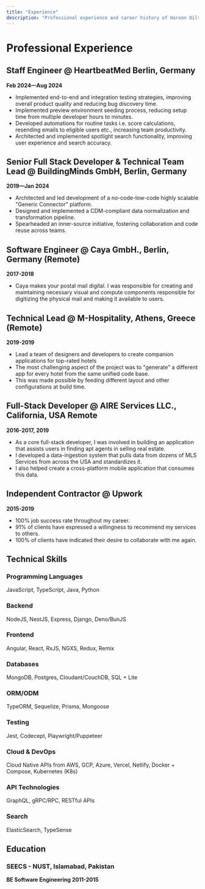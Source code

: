 ```yaml
---
title: "Experience"
description: "Professional experience and career history of Haroon Dilshad"
---
```


# Professional Experience

## Staff Engineer @ HeartbeatMed Berlin, Germany
**Feb 2024—Aug 2024**

- Implemented end-to-end and integration testing strategies, improving overall product quality and reducing bug discovery time.
- Implemented preview environment seeding process, reducing setup time from multiple developer hours to minutes.
- Developed automations for routine tasks i.e. score calculations, resending emails to eligible users etc., increasing team productivity.
- Architected and implemented spotlight search functionality, improving user experience and search accuracy.

## Senior Full Stack Developer & Technical Team Lead @ BuildingMinds GmbH, Berlin, Germany
**2019—Jan 2024**

- Architected and led development of a no-code-low-code highly scalable "Generic Connector" platform.
- Designed and implemented a CDM-compliant data normalization and transformation pipeline.
- Spearheaded an inner-source initiative, fostering collaboration and code reuse across teams.

## Software Engineer @ Caya GmbH., Berlin, Germany (Remote)
**2017-2018**

- Caya makes your postal mail digital. I was responsible for creating and maintaining necessary visual and compute components responsible for digitizing the physical mail and making it available to users.

## Technical Lead @ M-Hospitality, Athens, Greece (Remote)
**2019-2019**

- Lead a team of designers and developers to create companion applications for top-rated hotels
- The most challenging aspect of the project was to "generate" a different app for every hotel from the same unified code base.
- This was made possible by feeding different layout and other configurations at build time.

## Full-Stack Developer @ AIRE Services LLC., California, USA Remote
**2016-2017, 2019**

- As a core full-stack developer, I was involved in building an application that assists users in finding apt agents in selling real estate.
- I developed a data-ingestion system that pulls data from dozens of MLS Services from across the USA and standardizes it.
- I also helped create a cross-platform mobile application that consumes this data.

## Independent Contractor @ Upwork
**2015-2019**

- 100% job success rate throughout my career.
- 91% of clients have expressed a willingness to recommend my services to others.
- 100% of clients have indicated their desire to collaborate with me again.

## Technical Skills

### Programming Languages
JavaScript, TypeScript, Java, Python

### Backend
NodeJS, NestJS, Express, Django, Deno/BunJS

### Frontend
Angular, React, RxJS, NGXS, Redux, Remix

### Databases
MongoDB, Postgres, Cloudant/CouchDB, SQL + Lite

### ORM/ODM
TypeORM, Sequelize, Prisma, Mongoose

### Testing
Jest, Codecept, Playwright/Puppeteer

### Cloud & DevOps
Cloud Native APIs from AWS, GCP, Azure, Vercel, Netlify, Docker + Compose, Kubernetes (K8s)

### API Technologies
GraphQL, gRPC/RPC, RESTful APIs

### Search
ElasticSearch, TypeSense

## Education

### SEECS - NUST, Islamabad, Pakistan
**BE Software Engineering 2011-2015**
